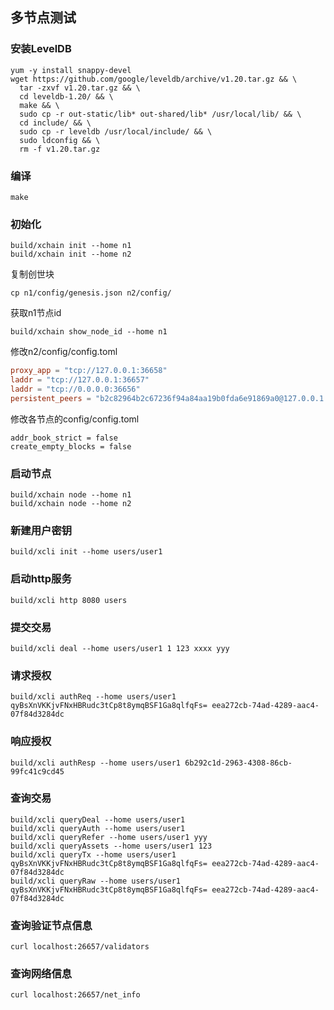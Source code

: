 
## 多节点测试


### 安装LevelDB
```
yum -y install snappy-devel
wget https://github.com/google/leveldb/archive/v1.20.tar.gz && \
  tar -zxvf v1.20.tar.gz && \
  cd leveldb-1.20/ && \
  make && \
  sudo cp -r out-static/lib* out-shared/lib* /usr/local/lib/ && \
  cd include/ && \
  sudo cp -r leveldb /usr/local/include/ && \
  sudo ldconfig && \
  rm -f v1.20.tar.gz
```



### 编译

```shell
make
```



### 初始化

```shell
build/xchain init --home n1
build/xchain init --home n2
```

复制创世块

```shell
cp n1/config/genesis.json n2/config/
```

获取n1节点id

```shell
build/xchain show_node_id --home n1
```

修改n2/config/config.toml

```toml
proxy_app = "tcp://127.0.0.1:36658"
laddr = "tcp://127.0.0.1:36657"
laddr = "tcp://0.0.0.0:36656"
persistent_peers = "b2c82964b2c67236f94a84aa19b0fda6e91869a0@127.0.0.1:26656"
```

修改各节点的config/config.toml

```
addr_book_strict = false
create_empty_blocks = false
```



### 启动节点

```shell
build/xchain node --home n1
build/xchain node --home n2
```



### 新建用户密钥

```
build/xcli init --home users/user1
```



### 启动http服务

```
build/xcli http 8080 users
```



### 提交交易

```shell
build/xcli deal --home users/user1 1 123 xxxx yyy
```



### 请求授权

```shell
build/xcli authReq --home users/user1 qyBsXnVKKjvFNxHBRudc3tCp8t8ymqBSF1Ga8qlfqFs= eea272cb-74ad-4289-aac4-07f84d3284dc
```



### 响应授权

```shell
build/xcli authResp --home users/user1 6b292c1d-2963-4308-86cb-99fc41c9cd45
```



### 查询交易

```shell
build/xcli queryDeal --home users/user1
build/xcli queryAuth --home users/user1
build/xcli queryRefer --home users/user1 yyy
build/xcli queryAssets --home users/user1 123
build/xcli queryTx --home users/user1 qyBsXnVKKjvFNxHBRudc3tCp8t8ymqBSF1Ga8qlfqFs= eea272cb-74ad-4289-aac4-07f84d3284dc
build/xcli queryRaw --home users/user1 qyBsXnVKKjvFNxHBRudc3tCp8t8ymqBSF1Ga8qlfqFs= eea272cb-74ad-4289-aac4-07f84d3284dc
```



### 查询验证节点信息

```shell
curl localhost:26657/validators
```



### 查询网络信息

```shell
curl localhost:26657/net_info
```
